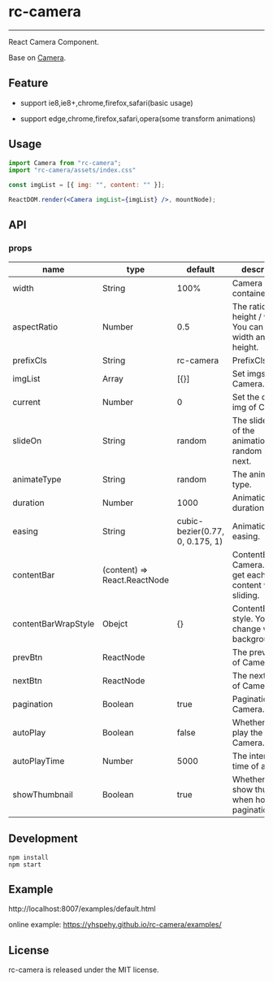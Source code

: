 # rc-camera

---

React Camera Component.

Base on [Camera](https://github.com/pixedelic/Camera).

## Feature

- support ie8,ie8+,chrome,firefox,safari(basic usage)

- support edge,chrome,firefox,safari,opera(some transform animations)

## Usage

```jsx
import Camera from "rc-camera";
import "rc-camera/assets/index.css"

const imgList = [{ img: "", content: "" }];

ReactDOM.render(<Camera imgList={imgList} />, mountNode);
```

## API

### props

<table class="table table-bordered table-striped">
    <thead>
      <tr>
        <th style="width: 100px;">name</th>
        <th style="width: 100px;">type</th>
        <th style="width: 100px;">default</th>
        <th>description</th>
      </tr>
    </thead>
    <tbody>
      <tr>
        <td>width</td>
        <td>String</td>
        <td>100%</td>
        <td>Camera container width</td>
      </tr>
      <tr>
        <td>aspectRatio</td>
        <td>Number</td>
        <td>0.5</td>
        <td>The ratio of height / width. You can fit width and height. </td>
      </tr>
      <tr>
        <td>prefixCls</td>
        <td>String</td>
        <td>rc-camera</td>
        <td>PrefixCls of css </td>
      </tr>
      <tr>  
        <td>imgList</td>
        <td>Array</td>
        <td>[{}]</td>
        <td>Set imgs of Camera. </td>
      </tr>
      <tr>
        <td>current</td>
        <td>Number</td>
        <td>0</td>
        <td>Set the current img of Camera.</td>
      </tr>
      <tr>
        <td>slideOn</td>
        <td>String</td>
        <td>random</td>
        <td>The slide target of the animation: random prev next.</td>
      </tr>
      <tr>
        <td>animateType</td>
        <td>String</td>
        <td>random</td>
        <td>The animation type.</tde
      </tr>
     <tr>
        <td>duration</>
        <td>Number</td>
        <td>1000</td>
        <td>Animation duration(ms).</td>
      </tr>
      <tr>
        <td>easing</td>
        <td>String</td>
        <td>cubic-bezier(0.77, 0, 0.175, 1)</td>
        <td>Animation easing.</td>
      </tr>
      <tr>
        <td>contentBar</td>
        <td>(content) => React.ReactNode</td>
        <td></td>
        <td>ContentBar of Camera. You will get each img content when sliding.</td>
      </tr>
      <tr>
        <td>contentBarWrapStyle</td>
        <td>Obejct</td>
        <td>{}</td>
        <td>ContentBarWrap style. You can change wrapper background.</td>
      </tr>
      <tr>
        <td>prevBtn</td>
        <td>ReactNode</td>
        <td></td>
        <td>The prev Button of Camera.</td>
      </tr>
      <tr>
        <td>nextBtn</td>
        <td>ReactNode</td>
        <td></td>
        <td>The next Button of Camera.</td>
      </tr>
      <tr>
        <td>pagination</td>
        <td>Boolean</td>
        <td>true</td>
        <td>Pagination of Camera.</td>
      </tr>
      <tr>
        <td>autoPlay</td>
        <td>Boolean</td>
        <td>false</td>
        <td>Whether to auto play the Camera.</td>
      </tr>
      <tr>
        <td>autoPlayTime</td>
        <td>Number</td>
        <td>5000</td>
        <td>The interval time of autoPlay</td>
      </tr>
      <tr>
        <td>showThumbnail</td>
        <td>Boolean</td>
        <td>true</td>
        <td>Whether to show thumbnail when hover the pagination. </td>
      </tr>
    </tbody>
</table>

## Development

```
npm install
npm start
```

## Example

http://localhost:8007/examples/default.html

online example: https://yhspehy.github.io/rc-camera/examples/

## License

rc-camera is released under the MIT license.
